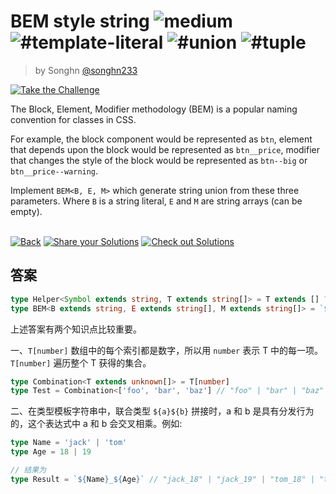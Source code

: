 <!--info-header-start--><h1>BEM style string <img src="https://img.shields.io/badge/-medium-d9901a" alt="medium"/> <img src="https://img.shields.io/badge/-%23template--literal-999" alt="#template-literal"/> <img src="https://img.shields.io/badge/-%23union-999" alt="#union"/> <img src="https://img.shields.io/badge/-%23tuple-999" alt="#tuple"/></h1><blockquote><p>by Songhn <a href="https://github.com/songhn233" target="_blank">@songhn233</a></p></blockquote><p><a href="https://tsch.js.org/3326/play" target="_blank"><img src="https://img.shields.io/badge/-Take%20the%20Challenge-3178c6?logo=typescript&logoColor=white" alt="Take the Challenge"/></a> </p><!--info-header-end-->

The Block, Element, Modifier methodology (BEM) is a popular naming convention for classes in CSS.

For example, the block component would be represented as `btn`, element that depends upon the block would be represented as `btn__price`, modifier that changes the style of the block would be represented as `btn--big` or `btn__price--warning`.

Implement `BEM<B, E, M>` which generate string union from these three parameters. Where `B` is a string literal, `E` and `M` are string arrays (can be empty).

<!--info-footer-start--><br><a href="../../README.md" target="_blank"><img src="https://img.shields.io/badge/-Back-grey" alt="Back"/></a> <a href="https://tsch.js.org/3326/answer" target="_blank"><img src="https://img.shields.io/badge/-Share%20your%20Solutions-teal" alt="Share your Solutions"/></a> <a href="https://tsch.js.org/3326/solutions" target="_blank"><img src="https://img.shields.io/badge/-Check%20out%20Solutions-de5a77?logo=awesome-lists&logoColor=white" alt="Check out Solutions"/></a> <!--info-footer-end-->

## 答案

```ts
type Helper<Symbol extends string, T extends string[]> = T extends [] ? '' : `${Symbol}${T[number]}` 
type BEM<B extends string, E extends string[], M extends string[]> = `${B}${Helper<'__', E>}${Helper<'--', M>}`
```

上述答案有两个知识点比较重要。

一、`T[number]` 数组中的每个索引都是数字，所以用 `number` 表示 T 中的每一项。`T[number]` 遍历整个 T 获得的集合。

```ts
type Combination<T extends unknown[]> = T[number]
type Test = Combination<['foo', 'bar', 'baz'] // "foo" | "bar" | "baz"
```

二、在类型模板字符串中，联合类型 `${a}${b}` 拼接时，a 和 b 是具有分发行为的，这个表达式中 a 和 b 会交叉相乘。例如:

```ts
type Name = 'jack' | 'tom'
type Age = 18 | 19 

// 结果为
type Result = `${Name}_${Age}` // "jack_18" | "jack_19" | "tom_18" | "tom_19"
```
